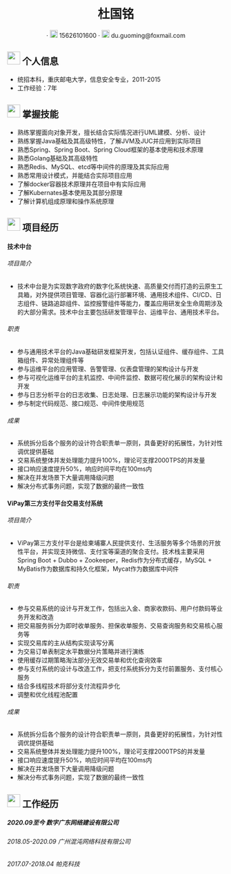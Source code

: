  <center>
     <h1>杜国铭</h1>
     <div>
         ·
         <span>
             <img src="assets/phone-solid.svg" width="18px">
             15626101600
         </span>
         ·
         <span>
             <img src="assets/envelope-solid.svg" width="18px">
             du.guoming@foxmail.com
         </span>
     </div>
 </center>



 ## <img src="assets/info-circle-solid.svg" width="30px"> 个人信息 

 - 统招本科，重庆邮电大学，信息安全专业，2011-2015
 - 工作经验：7年

## <img src="assets/tools-solid.svg" width="30px"> 掌握技能

- 熟练掌握面向对象开发，擅长结合实际情况进行UML建模、分析、设计
- 熟练掌握Java基础及其高级特性，了解JVM及JUC并应用到实际项目
- 熟悉Spring、Spring Boot、Spring Cloud框架的基本使用和技术原理
- 熟悉Golang基础及其高级特性
- 熟悉Redis、MySQL、etcd等中间件的原理及其实际应用
- 熟悉常用设计模式，并能结合实际项目应用
- 了解docker容器技术原理并在项目中有实际应用
- 了解Kubernates基本使用及其部分原理
- 了解计算机组成原理和操作系统原理

## <img src="assets/project-diagram-solid.svg" width="30px"> 项目经历

#### 技术中台

###### 项目简介

* 技术中台是为实现数字政府的数字化系统快速、高质量交付而打造的云原生工具箱，对外提供项目管理、容器化运行部署环境、通用技术组件、CI/CD、日志组件、链路追踪组件、监控报警组件等能力，覆盖应用研发全生命周期涉及的大部分需求。技术中台主要包括研发管理平台、运维平台、通用技术平台。

###### 职责

* 参与通用技术平台的Java基础研发框架开发，包括认证组件、缓存组件、工具箱组件、异常处理组件等
* 参与运维平台的应用管理、告警管理、仪表盘管理的架构设计与开发
* 参与可视化运维平台的主机监控、中间件监控、数据可视化展示的架构设计和开发
* 参与日志分析平台的日志收集、日志处理、日志展示功能的架构设计与开发
* 参与制定代码规范、接口规范、中间件使用规范

###### 成果

* 系统拆分后各个服务的设计符合职责单一原则，具备更好的拓展性，为针对性调优提供基础
* 交易系统整体并发处理能力提升100%，理论可支撑2000TPS的并发量
* 接口响应速度提升50%，响应时间平均在100ms内
* 解决在并发场景下大量调用降级问题
* 解决分布式事务问题，实现了数据的最终一致性

#### ViPay第三方支付平台交易支付系统

###### 项目简介

* ViPay第三方支付平台是给柬埔寨人民提供支付、生活服务等多个场景的开放性平台，并实现支持微信、支付宝等渠道的聚合支付。技术栈主要采用 Spring Boot + Dubbo  +  Zookeeper，Redis作为分布式缓存，MySQL + MyBatis作为数据库和持久化框架，Mycat作为数据库中间件

###### 职责

* 参与交易系统的设计与开发工作，包括出入金、商家收款码、用户付款码等业务开发和改造
* 把交易服务拆分为即时收单服务、担保收单服务、交易查询服务和交易核心服务等
* 实现交易库的主从结构实现读写分离
* 为交易订单表制定水平数据分片策略并进行演练
* 使用缓存过期策略淘汰部分无效交易单和优化查询效率
* 参与支付系统的设计与改造工作，把支付系统拆分为支付前置服务、支付核心服务
* 结合多线程技术将部分支付流程异步化
* 调整和优化线程池配置

###### 成果

* 系统拆分后各个服务的设计符合职责单一原则，具备更好的拓展性，为针对性调优提供基础
* 交易系统整体并发处理能力提升100%，理论可支撑2000TPS的并发量
* 接口响应速度提升50%，响应时间平均在100ms内
* 解决在并发场景下大量调用降级问题
* 解决分布式事务问题，实现了数据的最终一致性

## <img src="assets/briefcase-solid.svg" width="30px"> 工作经历

##### 2020.09至今 数字广东网络建设有限公司

###### 2018.05-2020.09 广州混沌网络科技有限公司

###### 2017.07-2018.04 帕克科技

